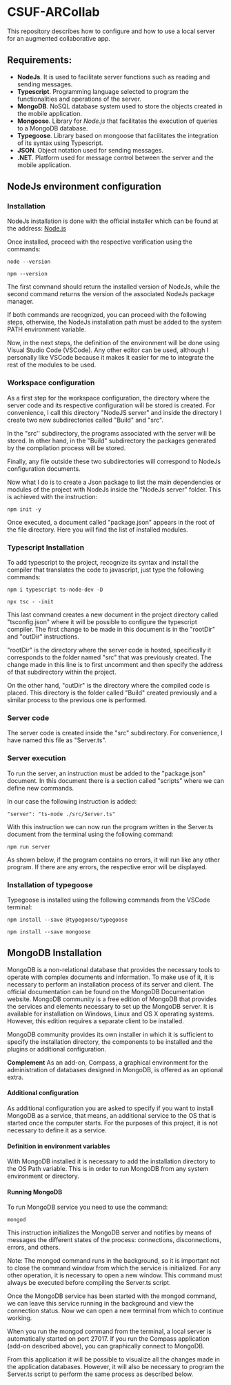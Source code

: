 # CSUF-ARCollab
This repository describes how to configure and how to use a local server for an augmented collaborative app.

## Requirements:
- **NodeJs**. It is used to facilitate server functions such as reading and sending messages.
- **Typescript**. Programming language selected to program the functionalities and operations of the server.
- **MongoDB**. NoSQL database system used to store the objects created in the mobile application.
- **Mongoose**. Library for *Node.js* that facilitates the execution of queries to a MongoDB database.
- **Typegoose**. Library based on mongoose that facilitates the integration of its syntax using Typescript.
- **JSON**. Object notation used for sending messages.
- **.NET**. Platform used for message control between the server and the mobile application.

## NodeJs environment configuration
### Installation
NodeJs installation is done with the official installer which can be found at the address: [Node.js](https://nodejs.org/en)

Once installed, proceed with the respective verification using the commands:

``node --version``

``npm --version``

The first command should return the installed version of NodeJs, while the second command returns the version of the associated NodeJs package manager.

If both commands are recognized, you can proceed with the following steps, otherwise, the NodeJs installation path must be added to the system PATH environment variable.

Now, in the next steps, the definition of the environment will be done using Visual Studio Code (VSCode). Any other editor can be used, although I personally like VSCode because it makes it easier for me to integrate the rest of the modules to be used.

### Workspace configuration
As a first step for the workspace configuration, the directory where the server code and its respective configuration will be stored is created. For convenience, I call this directory "NodeJS server" and inside the directory I create two new subdirectories called "Build" and "src".

In the "src'' subdirectory, the programs associated with the server will be stored. In other hand, in the "Build" subdirectory the packages generated by the compilation process will be stored.

Finally, any file outside these two subdirectories will correspond to NodeJs configuration documents.

Now what I do is to create a Json package to list the main dependencies or modules of the project with NodeJs inside the "NodeJs server" folder. This is achieved with the instruction:

``npm init -y``

Once executed, a document called "package.json" appears in the root of the file directory. Here you will find the list of installed modules.  

### Typescript Installation
To add typescript to the project, recognize its syntax and install the compiler that translates the code to javascript, just type the following commands:

``npm i typescript ts-node-dev -D``

``npx tsc - -init``

This last command creates a new document in the project directory called "tsconfig.json" where it will be possible to configure the typescript compiler. The first change to be made in this document is in the "rootDir" and "outDir" instructions.

"rootDir" is the directory where the server code is hosted, specifically it corresponds to the folder named "src" that was previously created. The change made in this line is to first uncomment and then specify the address of that subdirectory within the project.

On the other hand, "outDir" is the directory where the compiled code is placed. This directory is the folder called "Build" created previously and a similar process to the previous one is performed.

### Server code
The server code is created inside the "src" subdirectory. For convenience, I have named this file as "Server.ts".

### Server execution
To run the server, an instruction must be added to the "package.json" document. In this document there is a section called "scripts" where we can define new commands.

In our case the following instruction is added:

``"server": "ts-node ./src/Server.ts"``

With this instruction we can now run the program written in the Server.ts document from the terminal using the following command:

``npm run server``

As shown below, if the program contains no errors, it will run like any other program. If there are any errors, the respective error will be displayed.

### Installation of typegoose
Typegoose is installed using the following commands from the VSCode terminal:

``npm install --save @typegoose/typegoose``

``npm install --save mongoose``

## MongoDB Installation
MongoDB is a non-relational database that provides the necessary tools to operate with complex documents and information.
To make use of it, it is necessary to perform an installation process of its server and client. The official documentation can be found on the MongoDB Documentation website.
MongoDB community is a free edition of MongoDB that provides the services and elements necessary to set up the MongoDB server. It is available for installation on Windows, Linux and OS X operating systems. However, this edition requires a separate client to be installed.

MongoDB community provides its own installer in which it is sufficient to specify the installation directory, the components to be installed and the plugins or additional configuration.

**Complement**
As an add-on, Compass, a graphical environment for the administration of databases designed in MongoDB, is offered as an optional extra.

#### Additional configuration
As additional configuration you are asked to specify if you want to install MongoDB as a service, that means, an additional service to the OS that is started once the computer starts. For the purposes of this project, it is not necessary to define it as a service.

#### Definition in environment variables
With MongoDB installed it is necessary to add the installation directory to the OS Path variable. This is in order to run MongoDB from any system environment or directory.

#### Running MongoDB
To run MongoDB service you need to use the command:

``mongod``

This instruction initializes the MongoDB server and notifies by means of messages the different states of the process: connections, disconnections, errors, and others.

Note: The mongod command runs in the background, so it is important not to close the command window from which the service is initialized. For any other operation, it is necessary to open a new window. This command must always be executed before compiling the Server.ts script.

Once the MongoDB service has been started with the mongod command, we can leave this service running in the background and view the connection status. Now we can open a new terminal from which to continue working.
 
When you run the mongod command from the terminal, a local server is automatically started on port 27017. If you run the Compass application (add-on described above), you can graphically connect to MongoDB.

From this application it will be possible to visualize all the changes made in the application databases.
However, it will also be necessary to program the Server.ts script to perform the same process as described below.

